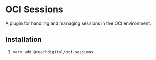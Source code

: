 # OCI Sessions

A plugin for handling and managing sessions in the OCI environment.

## Installation

1. `yarn add @reachdigital/oci-sessions`
